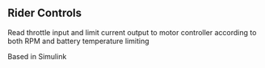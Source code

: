 ## Rider Controls ##

Read throttle input and limit current output to motor controller according to both RPM  and battery temperature limiting 

Based in Simulink